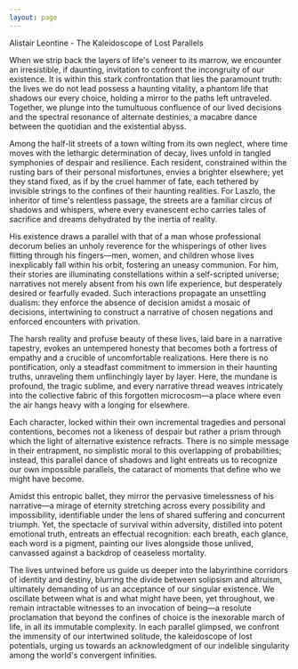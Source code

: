 ```yaml
---
layout: page
---
```

Alistair Leontine - The Kaleidoscope of Lost Parallels

When we strip back the layers of life's veneer to its marrow, we encounter an irresistible, if daunting, invitation to confront the incongruity of our existence. It is within this stark confrontation that lies the paramount truth: the lives we do not lead possess a haunting vitality, a phantom life that shadows our every choice, holding a mirror to the paths left untraveled. Together, we plunge into the tumultuous confluence of our lived decisions and the spectral resonance of alternate destinies, a macabre dance between the quotidian and the existential abyss.

Among the half-lit streets of a town wilting from its own neglect, where time moves with the lethargic determination of decay, lives unfold in tangled symphonies of despair and resilience. Each resident, constrained within the rusting bars of their personal misfortunes, envies a brighter elsewhere; yet they stand fixed, as if by the cruel hammer of fate, each tethered by invisible strings to the confines of their haunting realities. For Laszlo, the inheritor of time's relentless passage, the streets are a familiar circus of shadows and whispers, where every evanescent echo carries tales of sacrifice and dreams dehydrated by the inertia of reality.

His existence draws a parallel with that of a man whose professional decorum belies an unholy reverence for the whisperings of other lives flitting through his fingers—men, women, and children whose lives inexplicably fall within his orbit, fostering an uneasy communion. For him, their stories are illuminating constellations within a self-scripted universe; narratives not merely absent from his own life experience, but desperately desired or fearfully evaded. Such interactions propagate an unsettling dualism: they enforce the absence of decision amidst a mosaic of decisions, intertwining to construct a narrative of chosen negations and enforced encounters with privation.

The harsh reality and profuse beauty of these lives, laid bare in a narrative tapestry, evokes an untempered honesty that becomes both a fortress of empathy and a crucible of uncomfortable realizations. Here there is no pontification, only a steadfast commitment to immersion in their haunting truths, unraveling them unflinchingly layer by layer. Here, the mundane is profound, the tragic sublime, and every narrative thread weaves intricately into the collective fabric of this forgotten microcosm—a place where even the air hangs heavy with a longing for elsewhere.

Each character, locked within their own incremental tragedies and personal contentions, becomes not a likeness of despair but rather a prism through which the light of alternative existence refracts. There is no simple message in their entrapment, no simplistic moral to this overlapping of probabilities; instead, this parallel dance of shadows and light entreats us to recognize our own impossible parallels, the cataract of moments that define who we might have become.

Amidst this entropic ballet, they mirror the pervasive timelessness of his narrative—a mirage of eternity stretching across every possibility and impossibility, identifiable under the lens of shared suffering and concurrent triumph. Yet, the spectacle of survival within adversity, distilled into potent emotional truth, entreats an effectual recognition: each breath, each glance, each word is a pigment, painting our lives alongside those unlived, canvassed against a backdrop of ceaseless mortality.

The lives untwined before us guide us deeper into the labyrinthine corridors of identity and destiny, blurring the divide between solipsism and altruism, ultimately demanding of us an acceptance of our singular existence. We oscillate between what is and what might have been, yet throughout, we remain intractable witnesses to an invocation of being—a resolute proclamation that beyond the confines of choice is the inexorable march of life, in all its immutable complexity. In each parallel glimpsed, we confront the immensity of our intertwined solitude, the kaleidoscope of lost potentials, urging us towards an acknowledgment of our indelible singularity among the world's convergent infinities.